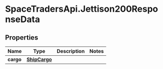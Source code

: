 # SpaceTradersApi.Jettison200ResponseData

## Properties

Name | Type | Description | Notes
------------ | ------------- | ------------- | -------------
**cargo** | [**ShipCargo**](ShipCargo.md) |  | 


